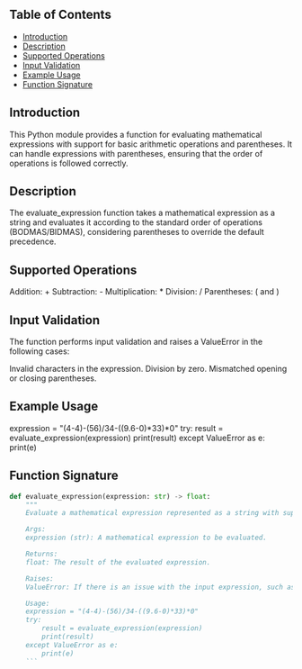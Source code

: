 
## Table of Contents
- [Introduction](#introduction)
- [Description](#description)
- [Supported Operations](#supported-operations)
- [Input Validation](#input-validation)
- [Example Usage](#example-usage)
- [Function Signature](#function-signature)

## Introduction
This Python module provides a function for evaluating mathematical expressions with support for basic arithmetic operations and parentheses. It can handle expressions with parentheses, ensuring that the order of operations is followed correctly.

## Description
The evaluate_expression function takes a mathematical expression as a string and evaluates it according to the standard order of operations (BODMAS/BIDMAS), considering parentheses to override the default precedence.

## Supported Operations
Addition: +
Subtraction: -
Multiplication: *
Division: /
Parentheses: ( and )

## Input Validation
The function performs input validation and raises a ValueError in the following cases:

Invalid characters in the expression.
Division by zero.
Mismatched opening or closing parentheses.

## Example Usage
expression = "(4-4)-(56)/34-((9.6-0)*33)*0"
try:
    result = evaluate_expression(expression)
    print(result)
except ValueError as e:
    print(e)

## Function Signature

```python
def evaluate_expression(expression: str) -> float:
    """
    Evaluate a mathematical expression represented as a string with support for +, -, *, /, (, and ).

    Args:
    expression (str): A mathematical expression to be evaluated.

    Returns:
    float: The result of the evaluated expression.

    Raises:
    ValueError: If there is an issue with the input expression, such as invalid characters or division by zero.

    Usage:
    expression = "(4-4)-(56)/34-((9.6-0)*33)*0"
    try:
        result = evaluate_expression(expression)
        print(result)
    except ValueError as e:
        print(e)
    ```
